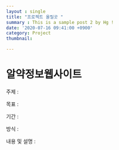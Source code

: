 ```yaml
---
layout : single
title: "프로젝트 올릴곳 "
summary : This is a sample post 2 by Hg !
date: '2020-07-16 09:41:00 +0900'
category: Project
thumbnail: 

---
```


# 알약정보웹사이트

주제 : 

목표 :

기간 :

방식 : 

내용 및 설명 :